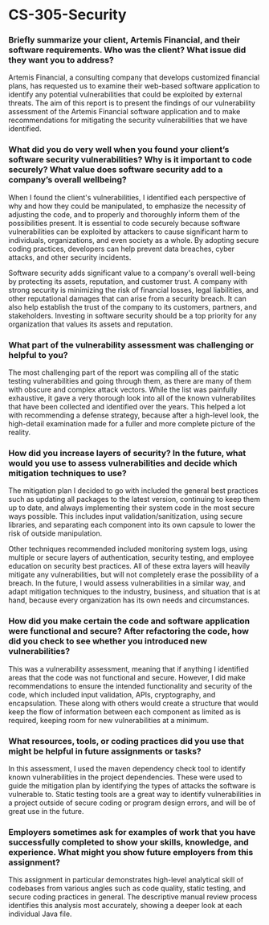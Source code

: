 # CS-305-Security

### Briefly summarize your client, Artemis Financial, and their software requirements. Who was the client? What issue did they want you to address?

Artemis Financial, a consulting company that develops customized financial plans, has requested us to examine their web-based software application to identify any potential vulnerabilities that could be exploited by external threats. The aim of this report is to present the findings of our vulnerability assessment of the Artemis Financial software application and to make recommendations for mitigating the security vulnerabilities that we have identified.

### What did you do very well when you found your client’s software security vulnerabilities? Why is it important to code securely? What value does software security add to a company’s overall wellbeing?

When I found the client's vulnerabilities, I identified each perspective of why and how they could be manipulated, to emphasize the necessity of adjusting the code, and to properly and thoroughly inform them of the possibilities present. It is essential to code securely because software vulnerabilities can be exploited by attackers to cause significant harm to individuals, organizations, and even society as a whole. By adopting secure coding practices, developers can help prevent data breaches, cyber attacks, and other security incidents.

Software security adds significant value to a company's overall well-being by protecting its assets, reputation, and customer trust. A company with strong security is  minimizing the risk of financial losses, legal liabilities, and other reputational damages that can arise from a security breach. It can also help establish the trust of the company to its customers, partners, and stakeholders. Investing in software security should be a top priority for any organization that values its assets and reputation.

### What part of the vulnerability assessment was challenging or helpful to you?

The most challenging part of the report was compiling all of the static testing vulnerabilities and going through them, as there are many of them with obscure and complex attack vectors. While the list was painfully exhaustive, it gave a very thorough look into all of the known vulnerabilites that have been collected and identified over the years. This helped a lot with recommending a defense strategy, because after a high-level look, the high-detail examination made for a fuller and more complete picture of the reality.

### How did you increase layers of security? In the future, what would you use to assess vulnerabilities and decide which mitigation techniques to use?

The mitigation plan I decided to go with included the general best practices such as updating all packages to the latest version, continuing to keep them up to date, and always implementing their system code in the most secure ways possible. This includes input validation/sanitization, using secure libraries, and separating each component into its own capsule to lower the risk of outside manipulation.

Other techniques recommended included monitoring system logs, using multiple or secure layers of authentication, security testing, and employee education on security best practices. All of these extra layers will heavily mitigate any vulnerabilities, but will not completely erase the possibility of a breach. In the future, I would assess vulnerabilities in a similar way, and adapt mitigation techniques to the industry, business, and situation that is at hand, because every organization has its own needs and circumstances.

### How did you make certain the code and software application were functional and secure? After refactoring the code, how did you check to see whether you introduced new vulnerabilities?

This was a vulnerability assessment, meaning that if anything I identified areas that the code was not functional and secure. However, I did make recommendations to ensure the intended functionality and security of the code, which included input validation, APIs, cryptography, and encapsulation. These along with others would create a structure that would keep the flow of information between each component as limited as is required, keeping room for new vulnerabilities at a minimum.

### What resources, tools, or coding practices did you use that might be helpful in future assignments or tasks?

In this assessment, I used the maven dependency check tool to identify known vulnerabilities in the project dependencies. These were used to guide the mitigation plan by identifying the types of attacks the software is vulnerable to. Static testing tools are a great way to identify vulnerabilities in a project outside of secure coding or program design errors, and will be of great use in the future.

### Employers sometimes ask for examples of work that you have successfully completed to show your skills, knowledge, and experience. What might you show future employers from this assignment?

This assignment in particular demonstrates high-level analytical skill of codebases from various angles such as code quality, static testing, and secure coding practices in general. The descriptive manual review process identifies this analysis most accurately, showing a deeper look at each individual Java file.
